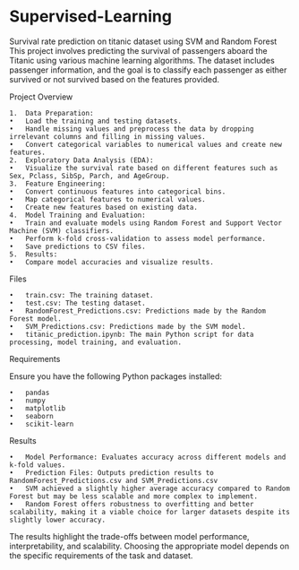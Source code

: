 # Supervised-Learning
Survival rate prediction on titanic dataset using SVM and Random Forest
This project involves predicting the survival of passengers aboard the Titanic using various machine learning algorithms. The dataset includes passenger information, and the goal is to classify each passenger as either survived or not survived based on the features provided.

Project Overview

	1.	Data Preparation:
  	•	Load the training and testing datasets.
  	•	Handle missing values and preprocess the data by dropping irrelevant columns and filling in missing values.
  	•	Convert categorical variables to numerical values and create new features.
	2.	Exploratory Data Analysis (EDA):
  	•	Visualize the survival rate based on different features such as Sex, Pclass, SibSp, Parch, and AgeGroup.
	3.	Feature Engineering:
  	•	Convert continuous features into categorical bins.
  	•	Map categorical features to numerical values.
  	•	Create new features based on existing data.
	4.	Model Training and Evaluation:
  	•	Train and evaluate models using Random Forest and Support Vector Machine (SVM) classifiers.
  	•	Perform k-fold cross-validation to assess model performance.
  	•	Save predictions to CSV files.
	5.	Results:
  	•	Compare model accuracies and visualize results.

Files

	•	train.csv: The training dataset.
	•	test.csv: The testing dataset.
	•	RandomForest_Predictions.csv: Predictions made by the Random Forest model.
	•	SVM_Predictions.csv: Predictions made by the SVM model.
	•	titanic_prediction.ipynb: The main Python script for data processing, model training, and evaluation.

Requirements

Ensure you have the following Python packages installed:

	•	pandas
	•	numpy
	•	matplotlib
	•	seaborn
	•	scikit-learn

Results

	•	Model Performance: Evaluates accuracy across different models and k-fold values.
	•	Prediction Files: Outputs prediction results to RandomForest_Predictions.csv and SVM_Predictions.csv
 	•	SVM achieved a slightly higher average accuracy compared to Random Forest but may be less scalable and more complex to implement.
	•	Random Forest offers robustness to overfitting and better scalability, making it a viable choice for larger datasets despite its slightly lower accuracy.

The results highlight the trade-offs between model performance, interpretability, and scalability. Choosing the appropriate model depends on the specific requirements of the task and dataset.
